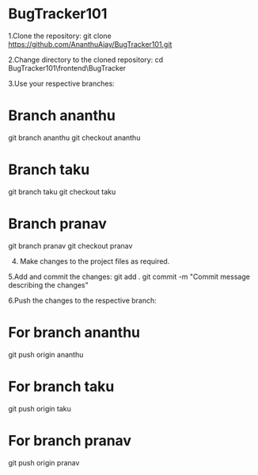 # BugTracker101

1.Clone the repository:
git clone https://github.com/AnanthuAjay/BugTracker101.git

2.Change directory to the cloned repository:
cd BugTracker101\frontend\BugTracker 

3.Use your respective branches:
# Branch ananthu
git branch ananthu
git checkout ananthu

# Branch taku
git branch taku
git checkout taku

# Branch pranav
git branch pranav
git checkout pranav

4. Make changes to the project files as required.

5.Add and commit the changes:
git add .
git commit -m "Commit message describing the changes"

6.Push the changes to the respective branch:
# For branch ananthu
git push origin ananthu

# For branch taku
git push origin taku

# For branch pranav
git push origin pranav

